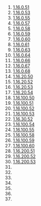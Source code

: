 1. [1.16.0.51]()
1. [1.16.0.53]()
1. [1.16.0.55]()
1. [1.16.0.57]()
1. [1.16.0.58]()
1. [1.16.0.59]()
1. [1.16.0.60]()
1. [1.16.0.61]()
1. [1.16.0.63]()
1. [1.16.0.64]()
1. [1.16.0.66]()
1. [1.16.0.67]()
1. [1.16.0.68]()
1. [1.16.20.50]()
1. [1.16.20.52]()
1. [1.16.20.53]()
1. [1.16.20.54]()
1. [1.16.100.50]()
1. [1.16.100.51]()
1. [1.16.100.52]()
1. [1.16.100.53]()
1. [1.16.30.52]()
1. [1.16.100.54]()
1. [1.16.100.55]()
1. [1.16.100.58]()
1. [1.16.100.59]()
1. [1.16.100.60]()
1. [1.16.200.51]()
1. [1.16.200.52]()
1. [1.16.200.53]()
1. []()
1. []()
1. []()
1. []()
1. []()
1. []()
1. []()

